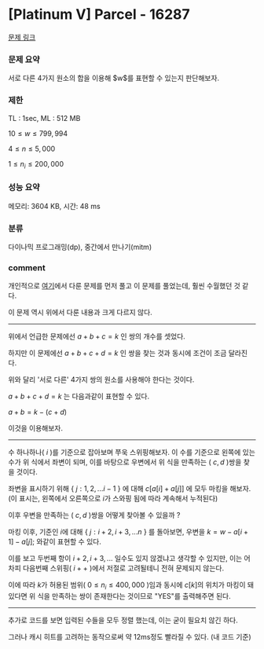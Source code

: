 
# [Platinum V] Parcel - 16287

[문제 링크](https://www.acmicpc.net/problem/16287)

### 문제 요약

<p> 서로 다른 4가지 원소의 합을 이용해 $w$를 표현할 수 있는지 판단해보자. </p>

### 제한

TL : 1sec, ML : 512 MB

$10 ≤ w ≤ 799,994$

$4 ≤ n ≤ 5,000$

$1 ≤ n_i ≤ 200,000$

### 성능 요약

메모리: 3604 KB, 시간: 48 ms

### 분류

다이나믹 프로그래밍(dp), 중간에서 만나기(mitm)

### comment

개인적으로 [여기](https://github.com/pill27211/Baekjoon/tree/main/Gold/DP/5624_%EC%A2%8B%EC%9D%80%20%EC%88%98)에서 다룬 문제를 먼저 풀고 이 문제를 풀었는데, 훨씬 수월했던 것 같다.

이 문제 역시 위에서 다룬 내용과 크게 다르지 않다.

-----------------------------------------------------------------------------------------------------------------------------------------------------------------------

위에서 언급한 문제에선 $a + b + c = k$ 인 쌍의 개수를 셋었다.

하지만 이 문제에선 $a + b + c + d = k$ 인 쌍을 찾는 것과 동시에 조건이 조금 달라진다.

위와 달리 '서로 다른' 4가지 쌍의 원소를 사용해야 한다는 것이다.

$a + b + c + d = k$ 는 다음과같이 표현할 수 있다.

$a + b = k - (c + d)$

이것을 이용해보자.

-----------------------------------------------------------------------------------------------------------------------------------------------------------------------

수 하나하나( $i$ )를 기준으로 잡아보며 쭈욱 스위핑해보자. 이 수를 기준으로 왼쪽에 있는 수가 위 식에서 좌변이 되며, 이를 바탕으로 우변에서 위 식을 만족하는 ( $c, d$ )쌍을 찾을 것이다.

좌변을 표시하기 위해 { $j : 1, 2, ... i - 1$ } 에 대해 $c[a[i] + a[j]]$ 에 모두 마킹을 해보자. (이 표시는, 왼쪽에서 오른쪽으로 $i$가 스와핑 됨에 따라 계속해서 누적된다)

이후 우변을 만족하는 ( $c, d$ )쌍을 어떻게 찾아볼 수 있을까 ?

마킹 이후, 기준인 $i$에 대해 { $j : i + 2, i + 3, ... n$ } 를 돌아보면, 우변을 $k = w - a[i + 1] - a[j];$ 와같이 표현할 수 있다.

이를 보고 두번째 항이 $i + 2, i + 3, ...$ 일수도 있지 않겠냐고 생각할 수 있지만, 이는 어차피 다음번째 스위핑( $i++$ )에서 저절로 고려될테니 전혀 문제되지 않는다.

이에 따라 $k$가 허용된 범위( $0 ≤ n_i ≤ 400,000$ )임과 동시에 $c[k]$의 위치가 마킹이 돼있다면 위 식을 만족하는 쌍이 존재한다는 것이므로 "YES"를 출력해주면 된다.

-----------------------------------------------------------------------------------------------------------------------------------------------------------------------

추가로 코드를 보면 입력된 수들을 모두 정렬 했는데, 이는 굳이 필요치 않긴 하다.

그러나 캐시 히트를 고려하는 동작으로써 약 12ms정도 빨라질 수 있다. (내 코드 기준)
